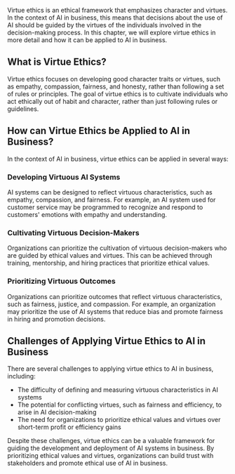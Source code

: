 
Virtue ethics is an ethical framework that emphasizes character and virtues. In the context of AI in business, this means that decisions about the use of AI should be guided by the virtues of the individuals involved in the decision-making process. In this chapter, we will explore virtue ethics in more detail and how it can be applied to AI in business.

What is Virtue Ethics?
----------------------

Virtue ethics focuses on developing good character traits or virtues, such as empathy, compassion, fairness, and honesty, rather than following a set of rules or principles. The goal of virtue ethics is to cultivate individuals who act ethically out of habit and character, rather than just following rules or guidelines.

How can Virtue Ethics be Applied to AI in Business?
---------------------------------------------------

In the context of AI in business, virtue ethics can be applied in several ways:

### Developing Virtuous AI Systems

AI systems can be designed to reflect virtuous characteristics, such as empathy, compassion, and fairness. For example, an AI system used for customer service may be programmed to recognize and respond to customers' emotions with empathy and understanding.

### Cultivating Virtuous Decision-Makers

Organizations can prioritize the cultivation of virtuous decision-makers who are guided by ethical values and virtues. This can be achieved through training, mentorship, and hiring practices that prioritize ethical values.

### Prioritizing Virtuous Outcomes

Organizations can prioritize outcomes that reflect virtuous characteristics, such as fairness, justice, and compassion. For example, an organization may prioritize the use of AI systems that reduce bias and promote fairness in hiring and promotion decisions.

Challenges of Applying Virtue Ethics to AI in Business
------------------------------------------------------

There are several challenges to applying virtue ethics to AI in business, including:

* The difficulty of defining and measuring virtuous characteristics in AI systems
* The potential for conflicting virtues, such as fairness and efficiency, to arise in AI decision-making
* The need for organizations to prioritize ethical values and virtues over short-term profit or efficiency gains

Despite these challenges, virtue ethics can be a valuable framework for guiding the development and deployment of AI systems in business. By prioritizing ethical values and virtues, organizations can build trust with stakeholders and promote ethical use of AI in business.
